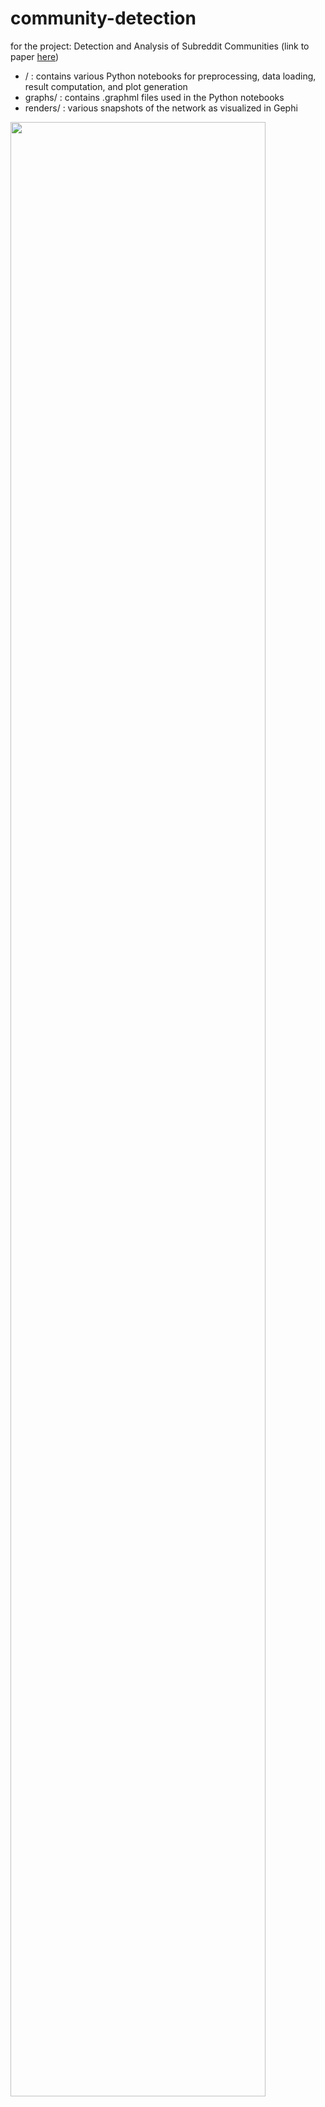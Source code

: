 # community-detection
for the project: Detection and Analysis of Subreddit Communities (link to paper [here](https://samgriesemer.com/static/research/files/subreddit.pdf))

* / : contains various Python notebooks for preprocessing, data loading, result computation, and plot generation
* graphs/ : contains .graphml files used in the Python notebooks
* renders/ : various snapshots of the network as visualized in Gephi

<img src="https://samgriesemer.com/static/global/images/labeled_graph.png" width="90%">
